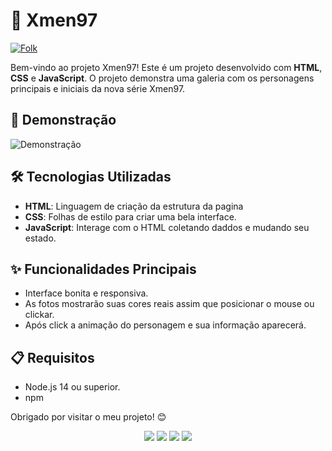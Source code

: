 # 🔴 Xmen97 

<a href="https://github.com/alexklenio/galeriaPersonagensXmen97/fork">
    <img alt="Folk" title="Fork Button" src="https://shields.io/badge/-DAR%20FORK-red.svg?&style=for-the-badge&logo=github&logoColor=white"/></a>

Bem-vindo ao projeto Xmen97! Este é um projeto desenvolvido com **HTML**, **CSS** e **JavaScript**. O projeto demonstra uma galeria com os personagens principais e iniciais da nova série Xmen97.

## 📸 Demonstração

![Demonstração](./src/imagens/prints/peek.gif)

## 🛠️ Tecnologias Utilizadas

- **HTML**: Linguagem de criação da estrutura da pagina
- **CSS**: Folhas de estilo para criar uma bela interface.
- **JavaScript**: Interage com o HTML coletando daddos e mudando seu estado.

## ✨ Funcionalidades Principais

- Interface bonita e responsiva.
- As fotos mostrarão suas cores reais assim que posicionar o mouse ou clickar.
- Após click a animação do personagem e sua informação aparecerá.

## 📋 Requisitos

- Node.js 14 ou superior.
- npm

Obrigado por visitar o meu projeto! 😊

<div align="center">
  <p>
      <img src="https://img.shields.io/github/languages/count/alexklenio/galeriaPersonagensXmen97"/>
      <img src="https://img.shields.io/github/repo-size/alexklenio/galeriaPersonagensXmen97"/>
      <img src="https://img.shields.io/github/last-commit/alexklenio/galeriaPersonagensXmen97"/>
      <img src="https://img.shields.io/github/issues/alexklenio/galeriaPersonagensXmen97"/>
  </p> 
</div>
